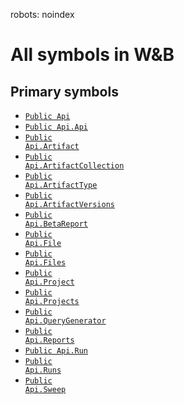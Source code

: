 robots: noindex
# All symbols in W&B

<!-- Insert buttons and diff -->

## Primary symbols
*  <a href="../Public Api.md"><code>Public Api</code></a>
*  <a href="../Public Api/Api.md"><code>Public Api.Api</code></a>
*  <a href="../Public Api/Artifact.md"><code>Public Api.Artifact</code></a>
*  <a href="../Public Api/ArtifactCollection.md"><code>Public Api.ArtifactCollection</code></a>
*  <a href="../Public Api/ArtifactType.md"><code>Public Api.ArtifactType</code></a>
*  <a href="../Public Api/ArtifactVersions.md"><code>Public Api.ArtifactVersions</code></a>
*  <a href="../Public Api/BetaReport.md"><code>Public Api.BetaReport</code></a>
*  <a href="../Public Api/File.md"><code>Public Api.File</code></a>
*  <a href="../Public Api/Files.md"><code>Public Api.Files</code></a>
*  <a href="../Public Api/Project.md"><code>Public Api.Project</code></a>
*  <a href="../Public Api/Projects.md"><code>Public Api.Projects</code></a>
*  <a href="../Public Api/QueryGenerator.md"><code>Public Api.QueryGenerator</code></a>
*  <a href="../Public Api/Reports.md"><code>Public Api.Reports</code></a>
*  <a href="../Public Api/Run.md"><code>Public Api.Run</code></a>
*  <a href="../Public Api/Runs.md"><code>Public Api.Runs</code></a>
*  <a href="../Public Api/Sweep.md"><code>Public Api.Sweep</code></a>